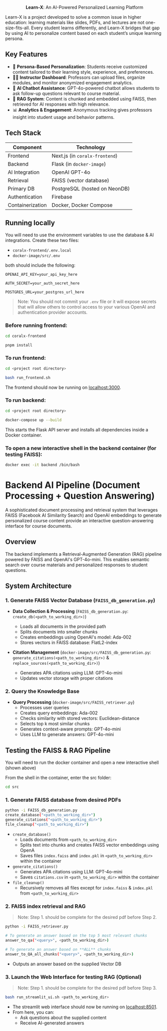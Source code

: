 <p align="center"><strong>Learn-X</strong>: An AI-Powered Personalized Learning Platform</p>

Learn-X is a project developed to solve a common issue in higher education: learning materials like slides, PDFs, and lectures are not one-size-fits-all. Every student learns differently, and Learn-X bridges that gap by using AI to personalize content based on each student’s unique learning persona.


## Key Features
- 🔐 **Persona-Based Personalization**: Students receive customized content tailored to their learning style, experience, and preferences.
- 🧑‍🏫 **Instructor Dashboard**: Professors can upload files, organize modules, and monitor anonymized engagement analytics.
- 🤖 **AI Chatbot Assistance**: GPT-4o-powered chatbot allows students to ask follow-up questions relevant to course material.
- 📂 **RAG System**: Content is chunked and embedded using FAISS, then retrieved for AI responses with high relevance.
- 📊 **Analytics & Engagement**: Anonymous tracking gives professors insight into student usage and behavior patterns.

## Tech Stack
| Component      | Technology                        |
|----------------|-----------------------------------|
| Frontend       | Next.js (in `coralx-frontend`)    |
| Backend        | Flask (in `docker-image`)         |
| AI Integration | OpenAI GPT-4o                     |
| Retrieval      | FAISS (vector database)           |
| Primary DB     | PostgreSQL  (hosted on NeonDB)    |
| Authentication | Firebase                          |
| Containerization | Docker, Docker Compose          |

## Running locally

You will need to use the environment variables to use the database & AI integrations.
Create these two files:
- `coralx-frontend/.env.local`
- `docker-image/src/.env`

both should include the following:
 ```env
 OPENAI_API_KEY=your_api_key_here

 AUTH_SECRET=your_auth_secret_here

 POSTGRES_URL=your_postgres_url_here
 ```

> Note: You should not commit your `.env` file or it will expose secrets that will allow others to control access to your various OpenAI and authentication provider accounts.

### Before running frontend:
```bash
cd coralx-frontend

pnpm install
```

### To run frontend: 
```bash
cd <project root directory>

bash run_frontend.sh
```

The frontend should now be running on [localhost:3000](http://localhost:3000/).

### To run backend:
```bash
cd <project root directory>

docker-compose up --build
```
This starts the Flask API server and installs all dependencies inside a Docker container.

### To open a new interactive shell in the backend container (for testing FAISS):
```bash
docker exec -it backend /bin/bash
```

# Backend AI Pipeline (Document Processing + Question Answering)

A sophisticated document processing and retrieval system that leverages FAISS (Facebook AI Similarity Search) and OpenAI embeddings to generate personalized course content provide an interactive question-answering interface for course documents.

## Overview

The backend implements a Retrieval-Augmented Generation (RAG) pipeline powered by FAISS and OpenAI's GPT-4o-mini. This enables semantic search over course materials and personalized responses to student questions.

## System Architecture

### 1. Generate FAISS Vector Database (`FAISS_db_generation.py`)
- **Data Collection & Processing** (`FAISS_db_generation.py`: `create_db(<path_to_working_dir>)`)
  - Loads all documents in the provided path
  - Splits documents into smaller chunks
  - Creates embeddings using OpenAI's model: Ada-002
  - Stores vectors in FAISS database: FlatL2-index

- **Citation Management** (`docker-image/src/FAISS_db_generation.py`: `generate_citations(<path_to_working_dir>)` & `replace_sources(<path_to_working_dir>)`)
  - Generates APA citations using LLM: GPT-4o-mini
  - Updates vector storage with proper citations

### 2. Query the Knowledge Base
- **Query Processing** (`docker-image/src/FAISS_retriever.py`)
  - Processes user queries
  - Creates query embeddings: Ada-002
  - Checks similarity with stored vectors: Euclidean-distance
  - Selects top k most similar chunks
  - Generates context-aware prompts: GPT-4o-mini
  - Uses LLM to generate answers: GPT-4o-mini

## Testing the FAISS & RAG Pipeline

You will need to run the docker container and open a new interactive shell (shown above)

From the shell in the container, enter the src folder:

```bash
cd src
```

### 1. Generate FAISS database from desired PDFs
```bash
python -i FAISS_db_generation.py
create_database("<path_to_working_dir>")
generate_citations("<path_to_working_dir>") 
file_cleanup("<path_to_working_dir>")
```
- `create_database()`
  - Loads documents from `<path_to_working_dir>`
  - Splits text into chunks and creates FAISS vector embeddings using OpenA
  - Saves files `index.faiss` and `index.pkl` in `<path_to_working_dir>` within the container
- `generate_citations()`
  - Generates APA citations using LLM: GPT-4o-mini
  - Saves `citations.csv` in `<path_to_working_dir>` within the container
- `file_cleanup()`
  - Recursively removes all files except for `index.faiss` & `index.pkl` from `<path_to_working_dir>`

### 2. FAISS index retrieval and RAG
> Note: Step 1. should be complete for the desired pdf before Step 2.
```bash
python -i FAISS_retriever.py

# To generate an answer based on the top 5 most relevant chunks
answer_to_qa("<query>", <path_to_working_dir>)

# To generate an answer based on **ALL** chunks
answer_to_QA_all_chunks("<query>", <path_to_working_dir>)
```
- Outputs an answer based on the supplied Vector DB
### 3. Launch the Web Interface for testing RAG (Optional)
> Note: Step 1. should be complete for the desired pdf before Step 3.
```bash
bash run_streamlit_ui.sh <path_to_working_dir>
```
- The streamlit web interface should now be running on [localhost:8501](http://localhost:8501/).
- From here, you can:
  - Ask questions about the supplied content
  - Receive AI-generated answers
